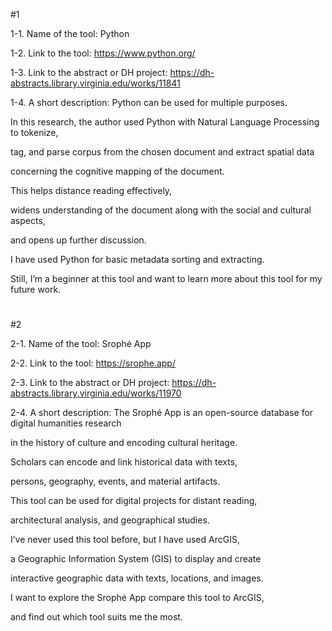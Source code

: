 #1


1-1. Name of the tool: Python

1-2. Link to the tool: <https://www.python.org/>

1-3. Link to the abstract or DH project: <https://dh-abstracts.library.virginia.edu/works/11841>

1-4. A short description: Python can be used for multiple purposes. 

In this research, the author used Python with Natural Language Processing to tokenize, 

tag, and parse corpus from the chosen document and extract spatial data 

concerning the cognitive mapping of the document. 

This helps distance reading effectively,

widens understanding of the document along with the social and cultural aspects,

and opens up further discussion. 

I have used Python for basic metadata sorting and extracting.

Still, I’m a beginner at this tool and want to learn more about this tool for my future work.



#
#2


2-1. Name of the tool: Srophé App 

2-2. Link to the tool: <https://srophe.app/>

2-3. Link to the abstract or DH project: <https://dh-abstracts.library.virginia.edu/works/11970>

2-4. A short description: The Srophé App is an open-source database for digital humanities research 

in the history of culture and encoding cultural heritage. 

Scholars can encode and link historical data with texts, 

persons, geography, events, and material artifacts. 

This tool can be used for digital projects for distant reading, 

architectural analysis, and geographical studies.

I’ve never used this tool before, but I have used ArcGIS,

a Geographic Information System (GIS) to display and create 

interactive geographic data with texts, locations, and images. 

I want to explore the Srophé App compare this tool to ArcGIS, 

and find out which tool suits me the most.